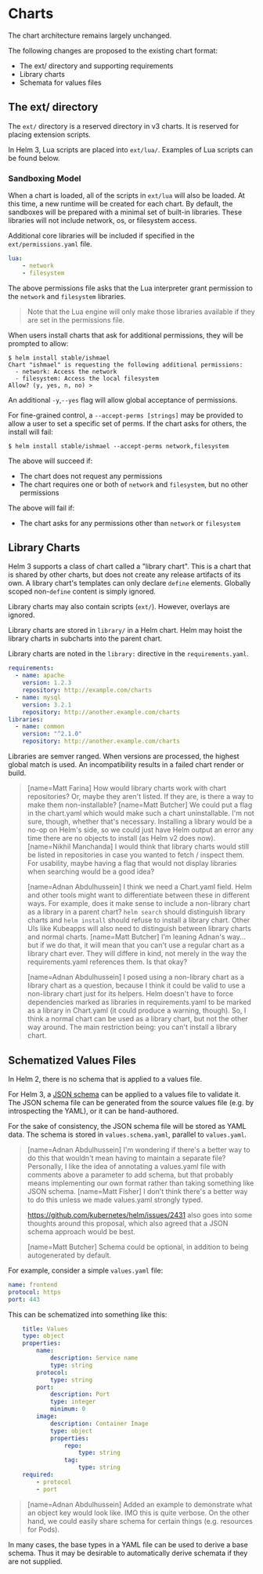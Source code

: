 # Charts


The chart architecture remains largely unchanged.

The following changes are proposed to the existing chart format:

- The ext/ directory and supporting requirements
- Library charts
- Schemata for values files

## The ext/ directory

The `ext/` directory is a reserved directory in v3 charts. It is reserved for
placing extension scripts.

In Helm 3, Lua scripts are placed into `ext/lua/`. Examples of Lua scripts can
be found below.

### Sandboxing Model

When a chart is loaded, all of the scripts in `ext/lua` will also be loaded. At
this time, a new runtime will be created for each chart. By default, the
sandboxes will be prepared with a minimal set of built-in libraries. These
libraries will not include network, os, or filesystem access.

Additional core libraries will be included if specified in the
`ext/permissions.yaml` file.

```yaml
lua:
    - network
    - filesystem
```

The above permissions file asks that the Lua interpreter grant permission to
the `network` and `filesystem` libraries.

> Note that the Lua engine will only make those libraries available if they are
> set in the permissions file.

When users install charts that ask for additional permissions, they will be
prompted to allow:

```console
$ helm install stable/ishmael
Chart "ishmael" is requesting the following additional permissions:
  - network: Access the network
  - filesystem: Access the local filesystem
Allow? (y, yes, n, no) > 
```

An additional `-y`,`--yes` flag will allow global acceptance of permissions.

For fine-grained control, a `--accept-perms [strings]` may be provided to allow a
user to set a specific set of perms. If the chart asks for others, the install will
fail:

```
$ helm install stable/ishmael --accept-perms network,filesystem
```

The above will succeed if:

- The chart does not request any permissions
- The chart requires one or both of `network` and `filesystem`, but no other permissions

The above will fail if:

- The chart asks for any permissions other than `network` or `filesystem`


## Library Charts

Helm 3 supports a class of chart called a "library chart". This is a chart that
is shared by other charts, but does not create any release artifacts of its
own. A library chart's templates can only declare `define` elements. Globally
scoped non-`define` content is simply ignored.

Library charts may also contain scripts (`ext/`). However, overlays are
ignored.

Library charts are stored in `library/` in a Helm chart. Helm may hoist the
library charts in subcharts into the parent chart.

Library charts are noted in the `library:` directive in the
`requirements.yaml`.

```yaml
requirements:
  - name: apache
    version: 1.2.3
    repository: http://example.com/charts
  - name: mysql
    version: 3.2.1
    repository: http://another.example.com/charts
libraries:
  - name: common
    version: "^2.1.0"
    repository: http://another.example.com/charts
```

Libraries are semver ranged. When versions are processed, the highest global
match is used. An incompatibility results in a failed chart render or build.

> [name=Matt Farina]
> How would library charts work with chart repositories? Or, maybe they aren't listed. If they are, is there a way to make them non-installable?
> [name=Matt Butcher]
> We could put a flag in the chart.yaml which would make such
> a chart uninstallable. I'm not sure, though, whether that's 
> necessary. Installing a library would be a no-op on Helm's
> side, so we could just have Helm output an error any time
> there are no objects to install (as Helm v2 does now).
> [name=Nikhil Manchanda]
> I would think that library charts would still be listed in repositories in case you wanted to fetch / inspect them. For usability, maybe having a flag that would not display libraries when searching would be a good idea? 
> 
> [name=Adnan Abdulhussein]
> I think we need a Chart.yaml field. Helm and other tools might want to differentiate between these in different ways. For example, does it make sense to include a non-library chart as a library in a parent chart? `helm search` should distinguish library charts and `helm install` should refuse to install a library chart. Other UIs like Kubeapps will also need to distinguish between library charts and normal charts.
> [name=Matt Butcher]
> I'm leaning Adnan's way... but if we do that, it will mean that you can't use a regular chart as a library chart ever. They will differe in kind, not merely in the way the requirements.yaml references them. Is that okay?
> 
> [name=Adnan Abdulhussein]
> I posed using a non-library chart as a library chart as a question, because I think it could be valid to use a non-library chart just for its helpers. Helm doesn't have to force dependencies marked as libraries in requirements.yaml to be marked as a library in Chart.yaml (it could produce a warning, though). So, I think a normal chart can be used as a library chart, but not the other way around. The main restriction being: you can't install a library chart.

## Schematized Values Files

In Helm 2, there is no schema that is applied to a values file.

For Helm 3, a [JSON schema](http://json-schema.org/specification.html) can be
applied to a values file to validate it. The JSON schema file can be generated
from the source values file (e.g. by introspecting the YAML), or it can be
hand-authored.

For the sake of consistency, the JSON schema file will be stored as YAML data.
The schema is stored in `values.schema.yaml`, parallel to `values.yaml`.

> [name=Adnan Abdulhussein]
> I'm wondering if there's a better way to do this that wouldn't mean having to maintain a separate file? Personally, I like the idea of annotating a values.yaml file with comments above a parameter to add schema, but that probably means implementing our own format rather than taking something like JSON schema.
> [name=Matt Fisher]
> I don't think there's a better way to do this unless we made values.yaml strongly typed.
> 
> https://github.com/kubernetes/helm/issues/2431 also goes into some thoughts around this proposal, which also agreed that a JSON schema approach would be best.
> 
> [name=Matt Butcher]
> Schema could be optional, in addition to being autogenerated by default.

For example, consider a simple `values.yaml` file:

```yaml
name: frontend
protocol: https
port: 443
```

This can be schematized into something like this:

```yaml
    title: Values
    type: object
    properties:
        name:
            description: Service name
            type: string
        protocol:
            type: string
        port:
            description: Port
            type: integer
            minimum: 0
        image:
            description: Container Image
            type: object
            properties:
                repo: 
                    type: string
                tag:
                    type: string
    required: 
        - protocol
        - port
```
> [name=Adnan Abdulhussein]
> Added an example to demonstrate what an object key would look like. IMO this is quite verbose. On the other hand, we could easily share schema for certain things (e.g. resources for Pods).

In many cases, the base types in a YAML file can be used to derive a base
schema. Thus it may be desirable to automatically derive schemata if they are
not supplied.
